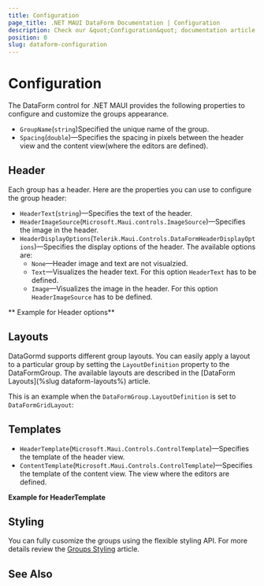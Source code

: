 ```yaml
---
title: Configuration
page_title: .NET MAUI DataForm Documentation | Configuration
description: Check our &quot;Configuration&quot; documentation article for Telerik DataForm for .NET MAUI control.
position: 0
slug: dataform-configuration
---
```


# Configuration

The DataForm control for .NET MAUI provides the following properties to configure and customize the groups appearance. 

* `GroupName`(`string`)Specified the unique name of the group.
* `Spacing`(`double`)&mdash;Specifies the spacing in pixels between the header view and the content view(where the editors are defined).

## Header

Each group has a header. Here are the properties you can use to configure the group header:

* `HeaderText`(`string`)&mdash;Specifies the text of the header.
* `HeaderImageSource`(`Microsoft.Maui.controls.ImageSource`)&mdash;Specifies the image in the header.
* `HeaderDisplayOptions`(`Telerik.Maui.Controls.DataFormHeaderDisplayOptions`)&mdash;Specifies the display options of the header. The available options are:
	* `None`&mdash;Header image and text are not visualzied.
	* `Text`&mdash;Visualizes the header text. For this option `HeaderText` has to be defined.
	* `Image`&mdash;Visualizes the image in the header. For this option `HeaderImageSource` has to be defined.

** Example for Header options**

<snippet id='dataform-grouping-configuration-header'/>

## Layouts

DataGormd supports different group layouts. You can easily apply a layout to a particular group by setting the `LayoutDefinition` property to the DataFormGroup. The available layouts are described in the [DataForm Layouts](%slug dataform-layouts%) article.

This is an example when the `DataFormGroup.LayoutDefinition` is set to `DataFormGridLayout`:

<snippet id='dataform-grouping-configuration-layout'/>

## Templates

* `HeaderTemplate`(`Microsoft.Maui.Controls.ControlTemplate`)&mdash;Specifies the template of the header view.
* `ContentTemplate`(`Microsoft.Maui.Controls.ControlTemplate`)&mdash;Specifies the template of the content view. The view where the editors are defined.

**Example for HeaderTemplate**

<snippet id='dataform-grouping-configuration-header-template'/>

## Styling

You can fully cusomize the groups using the flexible styling API. For more details review the [Groups Styling]() article.

## See Also